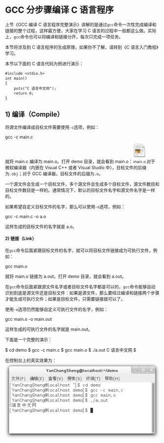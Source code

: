 # GCC 分步骤编译 C 语言程序

上节《GCC 编译 C 语言程序完整演示》讲解的是通过`gcc`命令一次性完成编译和链接的整个过程，这样最方便，大家在学习 C 语言的过程中一般都这么做。实际上，`gcc`命令也可以将编译和链接分开，每次只完成一项任务。

本节将涉及到 C 语言程序的生成原理，如果你不了解，请转到《C 语言入门教程》学习。

本节以下面的 C 语言代码为例进行演示：

```
#include <stdio.h>
int main()
{
    puts("C 语言中文网");
    return 0;
}
```

## 1) 编译（Compile）

将源文件编译成目标文件需要使用`-c`选项，例如：

gcc -c main.c

就将 main.c 编译为 main.o。打开 demo 目录，就会看到 main.o：![](img/4cd61742d77746dbb73edf5a9c282fa5.jpg)对于微软编译器（内嵌在 Visual C++ 或者 Visual Studio 中），目标文件的后缀为`.obj`；对于 GCC 编译器，目标文件的后缀为`.o`。

一个源文件会生成一个目标文件，多个源文件会生成多个目标文件，源文件数目和目标文件数目是一样的。通常情况下，默认的目标文件名字和源文件名字是一样的。

如果希望自定义目标文件的名字，那么可以使用`-o`选项，例如：

gcc -c main.c -o a.o

这样生成的目标文件的名字就是 a.o。

#### 2) 链接（Link）

在`gcc`命令后面紧跟目标文件的名字，就可以将目标文件链接成为可执行文件，例如：

gcc main.o

就将 main.o 链接为 a.out。打开 demo 目录，就会看到 a.out。

在`gcc`命令后面紧跟源文件名字或者目标文件名字都是可以的，`gcc`命令能够自动识别到底是源文件还是目标文件：如果是源文件，那么要经过编译和链接两个步骤才能生成可执行文件；如果是目标文件，只需要链接就可以了。

使用`-o`选项仍然能够自定义可执行文件的名字，例如：

gcc main.o -o main.out

这样生成的可执行文件的名字就是 main.out。

下面是一个完整的演示：

$ cd demo
$ gcc -c main.c
$ gcc main.o
$ ./a.out
C 语言中文网
$ 

在控制台上的真实效果为：![](img/62e18e41354129239b2cfc2f7a761947.jpg)